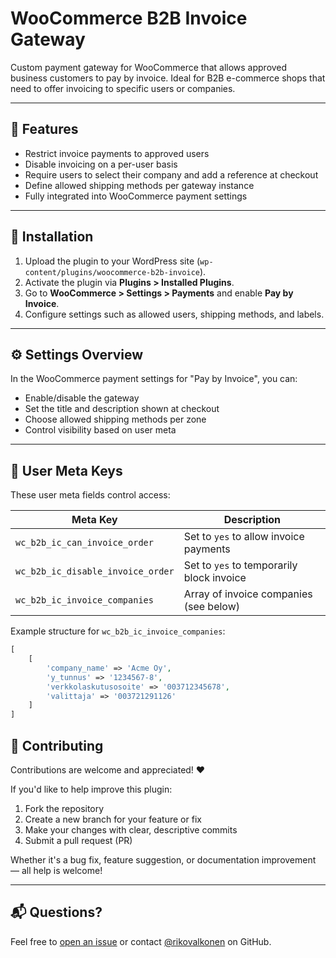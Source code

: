 # WooCommerce B2B Invoice Gateway

Custom payment gateway for WooCommerce that allows approved business customers to pay by invoice. Ideal for B2B e-commerce shops that need to offer invoicing to specific users or companies.

---

## 🚀 Features

- Restrict invoice payments to approved users
- Disable invoicing on a per-user basis
- Require users to select their company and add a reference at checkout
- Define allowed shipping methods per gateway instance
- Fully integrated into WooCommerce payment settings

---

## 🔧 Installation

1. Upload the plugin to your WordPress site (`wp-content/plugins/woocommerce-b2b-invoice`).
2. Activate the plugin via **Plugins > Installed Plugins**.
3. Go to **WooCommerce > Settings > Payments** and enable **Pay by Invoice**.
4. Configure settings such as allowed users, shipping methods, and labels.

---

## ⚙️ Settings Overview

In the WooCommerce payment settings for "Pay by Invoice", you can:

- Enable/disable the gateway
- Set the title and description shown at checkout
- Choose allowed shipping methods per zone
- Control visibility based on user meta

---

## 👥 User Meta Keys

These user meta fields control access:

| Meta Key                          | Description                               |
| --------------------------------- | ----------------------------------------- |
| `wc_b2b_ic_can_invoice_order`     | Set to `yes` to allow invoice payments    |
| `wc_b2b_ic_disable_invoice_order` | Set to `yes` to temporarily block invoice |
| `wc_b2b_ic_invoice_companies`     | Array of invoice companies (see below)    |

Example structure for `wc_b2b_ic_invoice_companies`:

```php
[
    [
        'company_name' => 'Acme Oy',
        'y_tunnus' => '1234567-8',
        'verkkolaskutusosoite' => '003712345678',
        'valittaja' => '003721291126'
    ]
]
```

## 🤝 Contributing

Contributions are welcome and appreciated! ❤️

If you'd like to help improve this plugin:

1. Fork the repository
2. Create a new branch for your feature or fix
3. Make your changes with clear, descriptive commits
4. Submit a pull request (PR)

Whether it's a bug fix, feature suggestion, or documentation improvement — all help is welcome!

---

## 📬 Questions?

Feel free to [open an issue](https://github.com/rikovalkonen/woocommerce-b2b-invoice/issues) or contact [@rikovalkonen](https://github.com/rikovalkonen) on GitHub.
